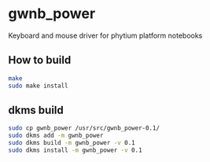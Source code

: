 # gwnb_power
Keyboard and mouse driver for phytium platform notebooks

## How to build
```bash
make
sudo make install
```

## dkms build
```bash
sudo cp gwnb_power /usr/src/gwnb_power-0.1/
sudo dkms add -m gwnb_power
sudo dkms build -m gwnb_power -v 0.1
sudo dkms install -m gwnb_power -v 0.1
```